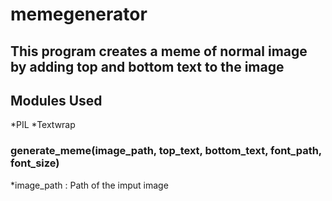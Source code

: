 # memegenerator
## This program creates a meme of normal image by adding top and bottom text to the image

## Modules Used
*PIL 
*Textwrap
###	generate_meme(image_path, top_text, bottom_text, font_path, font_size)
*image_path : Path of the imput image
